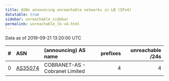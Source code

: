 ```yaml
---
title: ASNs announcing unreachable networks in LB (IPv4)
datatable: true
sidebar: unreachable_sidebar
permalink: unreachable_lb-v4.html
---
```


Data as of 2019-09-21 13:20:00 UTC


<div class="datatable-begin"></div>

|   # | ASN                                    | (announcing) AS name           |   prefixes |   unreachable /24s |
|----:|:---------------------------------------|:-------------------------------|-----------:|-------------------:|
|   0 | [AS35074](unreachable_AS35074-v4.html) | COBRANET-AS - Cobranet Limited |          4 |                  4 |

<div class="datatable-end"></div>